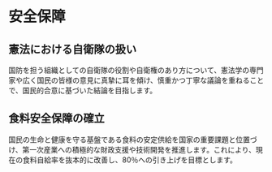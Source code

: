 # 安全保障

## 憲法における自衛隊の扱い
国防を担う組織としての自衛隊の役割や自衛権のあり方について、憲法学の専門家や広く国民の皆様の意見に真摯に耳を傾け、慎重かつ丁寧な議論を重ねることで、国民的合意に基づいた結論を目指します。

## 食料安全保障の確立
国民の生命と健康を守る基盤である食料の安定供給を国家の重要課題と位置づけ、第一次産業への積極的な財政支援や技術開発を推進します。これにより、現在の食料自給率を抜本的に改善し、80％への引き上げを目標とします。
